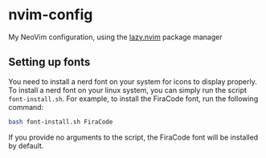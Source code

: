 # nvim-config
My NeoVim configuration, using the [lazy.nvim](https://github.com/folke/lazy.nvim) package manager

## Setting up fonts
You need to install a nerd font on your system for icons to display properly. To install a nerd font on your linux system, you can simply run the script `font-install.sh`. For example, to install the FiraCode font, run the following command:
```bash
bash font-install.sh FiraCode
```
If you provide no arguments to the script, the FiraCode font will be installed by default.
